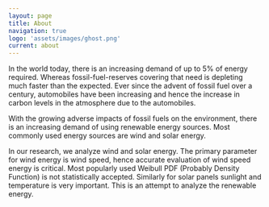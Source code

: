 ```yaml
---
layout: page
title: About
navigation: true
logo: 'assets/images/ghost.png'
current: about
---
```


In the world today, there is an increasing demand of up to 5% of energy required. Whereas fossil-fuel-reserves covering that need is depleting much faster than the expected. 
Ever since the advent of fossil fuel over a century, automobiles have been increasing and hence the increase in carbon levels in the atmosphere due to the automobiles.

With the growing adverse impacts of fossil fuels on the environment, there is an increasing demand of using renewable energy sources. Most commonly used energy sources are wind and solar energy.

In our research, we analyze wind and solar energy.  The primary parameter for wind energy is wind speed, hence accurate evaluation of wind speed energy is critical.  Most popularly used Weibull PDF (Probably Density Function) is not statistically accepted. Similarly for solar panels sunlight and temperature is very important.  This is an attempt to analyze the renewable energy.
